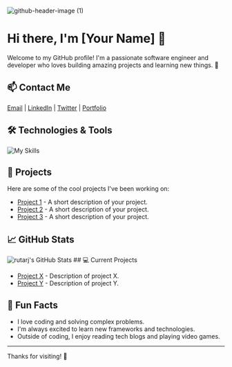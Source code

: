 ![github-header-image (1)](https://imgur.com/a/VjBzrSu)
# Hi there, I'm [Your Name] 👋

Welcome to my GitHub profile! I'm a passionate software engineer and developer who loves building amazing projects and learning new things. 🚀

## 📫 Contact Me
[Email](mailto:your.email@example.com) | [LinkedIn](https://www.linkedin.com/in/yourprofile/) | [Twitter](https://twitter.com/yourprofile) | [Portfolio](https://yourportfolio.com)

## 🛠️ Technologies & Tools

![My Skills](https://skillicons.dev/icons?i=js,html,css,react,nodejs,express,postgres,mongodb,git,github,bootstrap,tailwind,graphql,docker,python,java,typescript,vue,angular,jquery,linux)

## 🔧 Projects

Here are some of the cool projects I've been working on:

- [Project 1](https://github.com/yourusername/project1) - A short description of your project.
- [Project 2](https://github.com/yourusername/project2) - A short description of your project.
- [Project 3](https://github.com/yourusername/project3) - A short description of your project.

## 📈 GitHub Stats

<img src="https://github-readme-stats.vercel.app/api/top-langs/?username=rutarj&theme=tokyonight&show_icons=true&hide_border=true&layout=compact" alt="rutarj's GitHub Stats" />
## 💻 Current Projects

- [Project X](https://github.com/yourusername/projectx) - Description of project X.
- [Project Y](https://github.com/yourusername/projecty) - Description of project Y.

## 👾 Fun Facts

- I love coding and solving complex problems.
- I'm always excited to learn new frameworks and technologies.
- Outside of coding, I enjoy reading tech blogs and playing video games.

---

Thanks for visiting! 🌟
